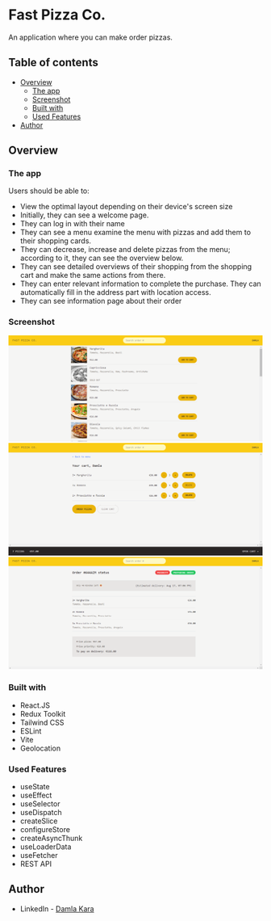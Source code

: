 # Fast Pizza Co. 

An application where you can make order pizzas.

## Table of contents

- [Overview](#overview)
  - [The app](#the-app)
  - [Screenshot](#screenshot)
  - [Built with](#built-with)
  - [Used Features](#used-features)
- [Author](#author)

## Overview

### The app

Users should be able to:

- View the optimal layout depending on their device's screen size
- Initially, they can see a welcome page.
- They can log in with their name
- They can see a menu examine the menu with pizzas and add them to their shopping cards.
- They can decrease, increase and delete pizzas from the menu; according to it, they can see the overview below.
- They can see detailed overviews of their shopping from the shopping cart and make the same actions from there.
- They can enter relevant information to complete the purchase. They can automatically fill in the address part with location access.
- They can see information page about their order


### Screenshot

![](./menu.png)
![](./cart.png)
![](./order.png)

### Built with

- React.JS
- Redux Toolkit
- Tailwind CSS
- ESLint
- Vite
- Geolocation



### Used Features
- useState
- useEffect
- useSelector
- useDispatch
- createSlice
- configureStore
- createAsyncThunk
- useLoaderData
- useFetcher
- REST API

## Author

- LinkedIn - [Damla Kara](https://www.linkedin.com/in/damla-kara-348081232/)